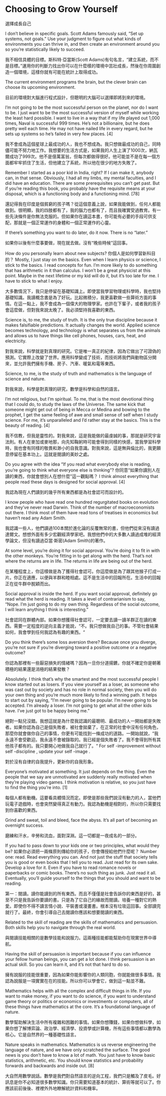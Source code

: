 # Choosing to Grow Yourself

選擇成長自己

I don’t believe in specific goals. Scott Adams famously said, “Set up systems, not goals.” Use your judgment to figure out what kinds of environments you can thrive in, and then create an environment around you so you’re statistically likely to succeed.

我不相信具體的目標。斯科特·亞當斯(Scott Adams)有句名言，“建立系統，而不是目標。”運用你的判斷力找出你可以在什麼樣的環境中茁壯成長，然後在你周圍創造一個環境，這樣你就有可能在統計上取得成功。

The current environment programs the brain, but the clever brain can choose its upcoming environment.

目前的環境對大腦進行程式設計，但聰明的大腦可以選擇即將到來的環境。

I’m not going to be the most successful person on the planet, nor do I want to be. I just want to be the most successful version of myself while working the least hard possible. I want to live in a way that if my life played out 1,000 times, Naval is successful 999 times. He’s not a billionaire, but he does pretty well each time. He may not have nailed life in every regard, but he sets up systems so he’s failed in very few places. [4]

我不會成為這個星球上最成功的人，我也不想成為。我只想做最成功的自己，同時儘可能不努力地工作。我想要的生活方式是，如果我的人生上演了1000次，納瓦爾成功了999次。他不是億萬富翁，但每次都做得很好。他可能並不是在每一個方面都牢牢抓住了生活，但他建立了系統，所以他在很少的地方失敗了。

Remember I started as a poor kid in India, right? If I can make it, anybody can, in that sense. Obviously, I had all my limbs, my mental faculties, and I did have an education. There are some prerequisites you can’t get past. But if you’re reading this book, you probably have the requisite means at your disposal, which is a functioning body and a functioning mind. [78]

還記得我在印度是個貧窮的孩子嗎？從這個意義上說，如果我能做到，任何人都能做到。很明顯，我的四肢都有了，我的腦力也都有了，而且我確實受過教育。有一些先決條件是你無法克服的。但如果你在讀這本書，你可能有必要的手段可供支配，那就是一個正常運作的身體和一個正常運作的心靈。

If there’s something you want to do later, do it now. There is no “later.”

如果你以後有什麼事要做，現在就去做。沒有“晚些時候”這回事。

How do you personally learn about new subjects?
你個人是如何學習新科目的？
Mostly, I just stay on the basics. Even when I learn physics or science, I stick to the basics. I read concepts for fun. I’m more likely to do something that has arithmetic in it than calculus. I won’t be a great physicist at this point. Maybe in the next lifetime or my kid will do it, but it’s too late for me. I have to stick to what I enjoy.

大多數情況下，我只是停留在基礎知識上。即使當我學習物理或科學時，我也堅持基礎知識。我讀概念書是為了好玩。比起微積分，我更喜歡做一些算術方面的事情。在這一點上，我不會成為一個偉大的物理學家。也許在下輩子，或者我的孩子會這麼做，但對我來說太晚了。我必須堅持我喜歡的東西。

Science is, to me, the study of truth. It is the only true discipline because it makes falsifiable predictions. It actually changes the world. Applied science becomes technology, and technology is what separates us from the animals and allows us to have things like cell phones, houses, cars, heat, and electricity.

對我來說，科學就是對真理的研究。它是唯一真正的紀律，因為它做出了可證偽的預測。它實際上改變了世界。應用科學變成了技術，而技術將我們與動物區分開來，並允許我們擁有手機、房子、汽車、暖氣和電等東西。

Science, to me, is the study of truth and mathematics is the language of science and nature.

對我來說，科學是對真理的研究，數學是科學和自然的語言。

I’m not religious, but I’m spiritual. To me, that is the most devotional thing that I could do, to study the laws of the Universe. The same kick that someone might get out of being in Mecca or Medina and bowing to the prophet, I get the same feeling of awe and small sense of self when I study science. For me, it’s unparalleled and I’d rather stay at the basics. This is the beauty of reading. [4]

我不信教，但我是靈性的。對我來說，這是我能做的最虔誠的事，那就是研究宇宙法則。有人在麥加或麥地那，向先知鞠躬時可能會得到同樣的快感，當我學習科學時，我也會有同樣的敬畏和渺小的自我意識。對我來說，這是無與倫比的，我更願意停留在基本功上。這就是閱讀的美妙之處。

Do you agree with the idea “If you read what everybody else is reading, you’re going to think what everyone else is thinking”?
你同意“如果你讀別人在讀的東西，你就會想別人在想什麼”這一觀點嗎？
I think almost everything that people read these days is designed for social approval. [4]

我認為現在人們讀到的幾乎所有東西都是為社會認可而設計的。

I know people who have read one hundred regurgitated books on evolution and they’ve never read Darwin. Think of the number of macroeconomists out there. I think most of them have read tons of treatises in economics but haven’t read any Adam Smith.

我認識一些人，他們讀過100本關於進化論的反覆無常的書，但他們從來沒有讀過達爾文。想想外面有多少宏觀經濟學家吧。我想他們中的大多數人讀過成堆的經濟學論文，但沒有讀過亞當·斯密(Adam Smith)的著作。

At some level, you’re doing it for social approval. You’re doing it to fit in with the other monkeys. You’re fitting in to get along with the herd. That’s not where the returns are in life. The returns in life are being out of the herd.

在某種程度上，你這樣做是為了獲得社會認可。你這麼做是為了跟其他猴子打成一片。你正在適應，以便與羊群和睦相處。這不是生活中的回報所在。生活中的回報正在從牛群中脫穎而出。

Social approval is inside the herd. If you want social approval, definitely go read what the herd is reading. It takes a level of contrarianism to say, “Nope. I’m just going to do my own thing. Regardless of the social outcome, I will learn anything I think is interesting.”

社會認同在群體內部。如果你想獲得社會認可，一定要去讀一讀羊群正在讀的東西。需要一定程度的逆向主義才能說，“不。我只想做我自己的事。不管社會結果如何，我會學到任何我認為有趣的東西。“

Do you think there’s some loss aversion there? Because once you diverge, you’re not sure if you’re diverging toward a positive outcome or a negative outcome?

你認為那裡有一些厭惡損失的情緒嗎？因為一旦你分道揚鑣，你就不確定你是朝著積極的結果還是消極的結果發散？

Absolutely. I think that’s why the smartest and the most successful people I know started out as losers. If you view yourself as a loser, as someone who was cast out by society and has no role in normal society, then you will do your own thing and you’re much more likely to find a winning path. It helps to start out by saying, “I’m never going to be popular. I’m never going to be accepted. I’m already a loser. I’m not going to get what all the other kids have. I’ve just got to be happy being me.”

絕對一點兒沒錯。我想這就是為什麼我認識的最聰明、最成功的人一開始都是失敗者。如果你認為自己是個失敗者，被社會拋棄了，在正常的社會中沒有任何角色，那麼你就會做你自己的事情，你更有可能找到一條成功的道路。一開始就說，“我永遠不會受歡迎。我永遠不會被錄取的。我已經是個失敗者了。我不會得到所有其他孩子都有的。我只要開心地做我自己就行了。“
For self -improvement without self -discipline , update your self -image .

對於沒有自律的自我提升，更新你的自我形象。

Everyone’s motivated at something. It just depends on the thing. Even the people that we say are unmotivated are suddenly really motivated when they’re playing video games. I think motivation is relative, so you just have to find the thing you’re into. [1]

每個人都有動機。這要看具體情況而定。即使是那些我們說沒有動力的人，當他們玩電子遊戲時，也會突然變得真正有動力。我認為動機是相對的，所以你只需要找到你喜歡的東西。

Grind and sweat, toil and bleed, face the abyss. It’s all part of becoming an overnight success.

磨練和汗水，辛勞和流血，面對深淵。這一切都是一夜成名的一部分。

If you had to pass down to your kids one or two principles, what would they be?
如果你必須把一兩條原則傳給你的孩子，你會傳授給他們什麼呢？
Number one: read. Read everything you can. And not just the stuff that society tells you is good or even books that I tell you to read. Just read for its own sake. Develop a love for it. Even if you have to read romance novels or paperbacks or comic books. There’s no such thing as junk. Just read it all. Eventually, you’ll guide yourself to the things that you should and want to be reading.

第一：閱讀。讀你能讀到的所有東西。而且不僅僅是社會告訴你的東西是好的，甚至不只是我告訴你要讀的書。只是為了它自己的緣故而閱讀。培養一種對它的熱愛。即使你不得不讀言情小說、平裝書或漫畫書。根本沒有垃圾這回事。全部讀完就行了。最終，你會引導自己去閱讀你應該和想要閱讀的東西。

Related to the skill of reading are the skills of mathematics and persuasion. Both skills help you to navigate through the real world.

與閱讀技能相關的是數學技能和說服力。這兩種技能都能幫助你在現實世界中導航。

Having the skill of persuasion is important because if you can influence your fellow human beings, you can get a lot done. I think persuasion is an actual skill. So you can learn it, and it’s not that hard to do so.

擁有說服的技能很重要，因為如果你能影響你的人類同胞，你就能做很多事情。我認為說服是一項實實在在的技能。所以你可以學會它，做到這一點並不難。

Mathematics helps with all the complex and difficult things in life. If you want to make money, if you want to do science, if you want to understand game theory or politics or economics or investments or computers, all of these things have mathematics at the core. It’s a foundational language of nature.

數學幫助解決生活中所有複雜和困難的事情。如果你想賺錢，如果你想做科學，如果你想了解博弈論、政治學、經濟學、投資學或計算機，所有這些事情都以數學為核心。它是自然界的一種基礎性語言。

Nature speaks in mathematics. Mathematics is us reverse engineering the language of nature, and we have only scratched the surface. The good news is you don’t have to know a lot of math. You just have to know basic statistics, arithmetic, etc. You should know statistics and probability forwards and backwards and inside out. [8]

大自然用數學說話。數學是我們對自然語言的逆向工程，我們只是觸及了皮毛。好訊息是你不必知道很多數學知識。你只需要知道基本的統計、算術等就可以了。你應該前前後後、裡裡外外地瞭解統計資料和機率。
